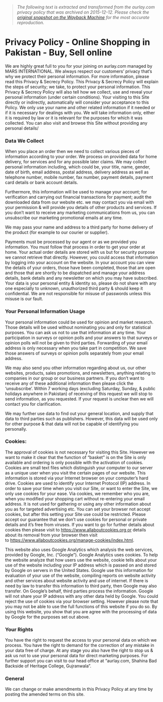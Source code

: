 > *The following text is extracted and transformed from the aurlay.com privacy policy that was archived on 2015-12-12. Please check the [original snapshot on the Wayback Machine](https://web.archive.org/web/20151212160536id_/https%3A//www.aurlay.com/privacy-policy) for the most accurate reproduction.*

# Privacy Policy - Online Shopping in Pakistan - Buy, Sell online

We are highly great full to you for your joining on aurlay.com managed by MARS INTERNATIONAL. We always respect our customers’ privacy that’s why we protect their personal information. For more information, please read this Privacy & Secrecy Policy. This Privacy & Secrecy Policy will explain the steps of security; we take, to protect your personal information. This Privacy & Secrecy Policy will also tell how we collect, use and reveal your personal information (under certain conditions). Your visiting to this Site directly or indirectly, automatically will consider your acceptance to this Policy. We only use your name and other related information if it needed or if it is necessary for dealings with you. We will take information only, either it is required by law or it is relevant for the purposes for which it was collected. You can also visit and browse this Site without providing any personal details/

### Data We Collect

When you place an order then we need to collect various pieces of information according to your order. We process on provided data for home delivery, for services and for any possible later claims. We may collect personal information including, which could be, your title, name, gender, date of birth, email address, postal address, delivery address as well as telephone number, mobile number, fax number, payment details, payment card details or bank account details.

Furthermore, this information will be used to manage your account; for verification and carrying out financial transactions for payment; audit the downloaded data from our website etc. we may contact you via email with your permission & will provide you details of other products and services. If you don’t want to receive any marketing communications from us, you can unsubscribe our marketing promotional emails at any time.

We may pass your name and address to a third party for home delivery of the product (for example to our courier or supplier).

Payments must be processed by our agent or as we provided you information. You must follow that process in order to get your order at home. Your actual order details are stored with us but for security purpose we cannot retrieve that directly. However, you could access that information by logging into your account on the website. In your account you can view the details of your orders, those have been completed, those that are open and those that are shortly to be dispatched and manage your address details, bank details and any newsletter on which you may have subscribed. Your data is your personal entity & identity so, please do not share with any one especially to unknown, unauthorized third party & should keep it confidential. We are not responsible for misuse of passwords unless this misuse is our fault.

### Your Personal Information Usage

Your personal information could be used for opinion and market research. Those details will be used without nominating you and only for statistical purposes. You can ask us not to use that information at any time. Your participation in surveys or opinion polls and your answers to that surveys or opinion polls will not be given to third parties. Forwarding of your email address is only necessary when you take part in competition. We save those answers of surveys or opinion polls separately from your email address.

We may also send you other information regarding about us, our other websites, products, sales promotions, and newsletters, anything relating to companies in our group or our business partners. If you don’t want to receive any of these additional information then please click the ‘unsubscribe’. Within 7 working days (excluding Saturday, Sunday, & public holidays anywhere in Pakistan) of receiving of this request we will stop to send information, as you requested. If your request is unclear then we will contact you for clarification.

We may further use data to find out your general location, and supply that data to third parties such as publishers. However, this data will be used only for other purpose & that data will not be capable of identifying you personally.

### Cookies:

The approval of cookies is not necessary for visiting this Site. However we want to make it clear that the function of “basket” is on the Site is only available and ordering is only possible with the activation of cookies. Cookies are small text files which distinguish your computer to our server as a unique user when you visit the certain pages of our website. This information is stored via your Internet browser on your computer’s hard drive. Cookies are used to identify your Internet Protocol (IP) address. In order to save your time when you visit our Site, or want to enter the Site, we only use cookies for your ease. Via cookies, we remember who you are, when you modified your shopping cart without re-entering your email address. It is not used for gathering or using any other information about you as for targeted advertising etc. You can set your browser not accept cookies, but after this setting your Site use could be restricted. Please accept our guarantee that we don’t use cookies for personal or private details and it’s free from viruses. If you want to go for further details about cookies then please visit to https://www.allaboutcookies.org or details about its removal from your browser then visit to https://www.allaboutcookies.org/manage-cookies/index.html.

This website also uses Google Analytics which analysis the web services, provided by Google, Inc. (“Google”). Google Analytics uses cookies. To help the website analyze that how users use the website, cookie tells about your use of the website including your IP address which is passed on and stored by Google on servers in the United States. Google use this information for evaluation of your use of the website, compiling reports on website activity and other services about website activity and use of internet. If there is need by law to transfer this information to third party, then Google may also transfer. On Google’s behalf, third parties process the information. Google will not share your IP address with any other data held by Google. You could reject the use of cookies via your browser setting. However please note that you may not be able to use the full functions of this website if you do so. By using this website, you show that you are agree with the processing of data by Google for the purposes set out above.

### Your Rights

You have the right to request the access to your personal data on which we process. You have the right to demand for the correction of any mistake in your data free of charge. At any stage you also have the right to stop us & ask us not to use your personal data for direct marketing purposes. For further support you can visit to our head office at “aurlay.com, Shahina Bad Backside of Heritage College, Gujranwala”.

### General

We can change or make amendments in this Privacy Policy at any time by posting the amended terms on this site.
